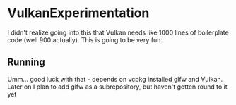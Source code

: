 # VulkanExperimentation
I didn't realize going into this that Vulkan needs like 1000 lines of boilerplate code (well 900 actually). This is going to be very fun.

## Running
Umm... good luck with that - depends on vcpkg installed glfw and Vulkan. Later on I plan to add glfw as a subrepository, but haven't gotten round to it yet 
